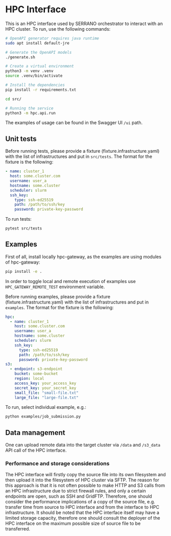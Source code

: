 # HPC Interface

This is an HPC interface used by SERRANO orchestrator to interact with an HPC cluster. To run, use the following commands:

```bash
# OpenAPI generator requires java runtime
sudo apt install default-jre

# Generate the OpenAPI models 
./generate.sh

# Create a virtual environment 
python3 -m venv .venv
source .venv/bin/activate

# Install the dependencies
pip install -r requirements.txt

cd src/

# Running the service
python3 -m hpc.api.run
```

The examples of usage can be found in the Swagger UI `/ui` path.

## Unit tests

Before running tests, please provide a fixture (fixture.infrastructure.yaml) with the list of infrastructures and put in `src/tests`. The format for the fixture is the following:
```yaml
- name: cluster_1
  host: some.cluster.com
  username: user_a
  hostname: some.cluster
  scheduler: slurm
  ssh_key:
    type: ssh-ed25519
    path: /path/to/ssh/key
    password: private-key-password
```

To run tests:

```bash
pytest src/tests
```

## Examples

First of all, install locally hpc-gateway, as the examples are using modules of hpc-gateway:

```bash
pip install -e .
```

In order to toggle local and remote execution of examples use `HPC_GATEWAY_REMOTE_TEST` environment variable.

Before running examples, please provide a fixture (fixture.infrastructure.yaml) with the list of infrastructures and put in `examples`. The format for the fixture is the following:
```yaml
hpc:
  - name: cluster_1
    host: some.cluster.com
    username: user_a
    hostname: some.cluster
    scheduler: slurm
    ssh_key:
      type: ssh-ed25519
      path: /path/to/ssh/key
      password: private-key-password
s3:
  - endpoint: s3-endpoint
    bucket: some-bucket
    region: local
    access_key: your_access_key
    secret_key: your_secret_key
    small_file: "small-file.txt"
    large_file: "large-file.txt"
```

To run, select individual example, e.g.:

```bash
python examples/job_submission.py
```

## Data management

One can upload remote data into the target cluster via `/data` and `/s3_data` API call of the HPC interface.

### Performance and storage considerations

The HPC interface will firstly copy the source file into its own filesystem and then upload it into the filesystem of HPC cluster via SFTP. The reason for this approach is that it is not often possible to make HTTP and S3 calls from an HPC infrastructure due to strict firewall rules, and only a certain endpoints are open, such as SSH and GridFTP. Therefore, one should consider the performance implications of a copy of the source file, e.g. transfer time from source to HPC interface and from the interface to HPC infrastructure. It should be noted that the HPC interface itself may have a limited storage capacity, therefore one should consult the deployer of the HPC interface on the maximum possible size of source file to be transferred. 